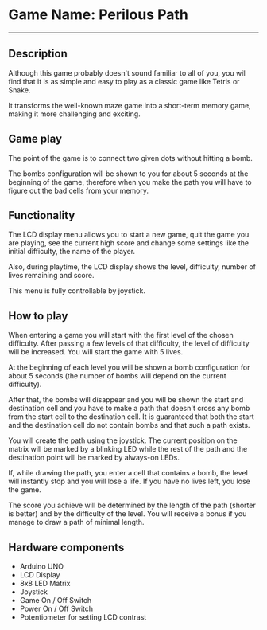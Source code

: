 # Game Name: Perilous Path
---

## Description

Although this game probably doesn't sound familiar to all of you, you will find that it is as simple and easy to play as a classic game like Tetris or Snake.

It transforms the well-known maze game into a short-term memory game, making it more challenging and exciting.


## Game play
The point of the game is to connect two given dots without hitting a bomb.

The bombs configuration will be shown to you for about 5 seconds at the beginning of the game, therefore when you make the path you will have to figure out the bad cells from your memory.


## Functionality
The LCD display menu allows you to start a new game, quit the game you are playing, see the current high score and change some settings like the initial difficulty, the name of the player.

Also, during playtime, the LCD display shows the level, difficulty, number of lives remaining and score.

This menu is fully controllable by joystick.

## How to play
When entering a game you will start with the first level of the chosen difficulty.  After passing a few levels of that difficulty, the level of difficulty will be increased. You will start the game with 5 lives.

At the beginning of each level you will be shown a bomb configuration for about 5 seconds (the number of bombs will depend on the current difficulty).

After that, the bombs will disappear and you will be shown the start and destination cell and you have to make a path that doesn't cross any bomb from the start cell to the destination cell. It is guaranteed that both the start and the destination cell do not contain bombs and that such a path exists.

You will create the path using the joystick. The current position on the matrix will be marked by a blinking LED while the rest of the path and the destination point will be marked by always-on LEDs.

If, while drawing the path, you enter a cell that contains a bomb, the level will instantly stop and you will lose a life. If you have no lives left, you lose the game.

The score you achieve will be determined by the length of the path (shorter is better) and by the difficulty of the level. You will receive a bonus if you manage to draw a path of minimal length.


## Hardware components
* Arduino UNO
* LCD Display
* 8x8 LED Matrix
* Joystick
* Game On / Off Switch
* Power On / Off Switch
* Potentiometer for setting LCD contrast
